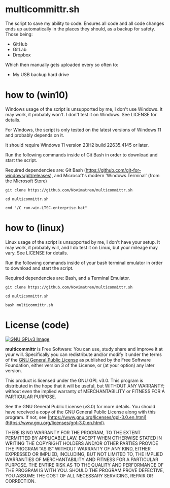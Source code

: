 # multicommittr.sh
The script to save my ability to code. Ensures all code and all code changes ends up automatically in the places they should, as a backup for safety. Those being:
- GitHub
- GitLab
- Dropbox

Which then manually gets uploaded every so often to:
- My USB backup hard drive

# how to (win10)

Windows usage of the script is unsupported by me, I don't use Windows. It may work, it probably won't. I don't test it on Windows. See LICENSE for details.

For Windows, the script is only tested on the latest versions of Windows 11 and probably depends on it.

It should require Windows 11 version 23H2 build 22635.4145 or later.

Run the following commands inside of Git Bash in order to download and start the script.

Required dependencies are: Git Bash (https://github.com/git-for-windows/git/releases), and Microsoft's modern 'Windows Terminal' (from the Microsoft Store)

```git clone https://github.com/Novimatrem/multicommittr.sh```

```cd multicommittr.sh```

```cmd "/C run-win-LTSC-enterprise.bat"```

# how to (linux)

Linux usage of the script is unsupported by me, I don't have your setup. It may work, it probably will, and I do test it on Linux, but your mileage may vary. See LICENSE for details.

Run the following commands inside of your bash terminal emulator in order to download and start the script.

Required dependencies are: Bash, and a Terminal Emulator.

```git clone https://github.com/Novimatrem/multicommittr.sh```

```cd multicommittr.sh```

```bash multicommittr.sh```

# License (code)
[![GNU GPLv3 Image](https://www.gnu.org/graphics/gplv3-127x51.png)](http://www.gnu.org/licenses/gpl-3.0.en.html)  

**multicommittr** is Free Software: You can use, study share and improve it at your
will. Specifically you can redistribute and/or modify it under the terms of the
[GNU General Public License](https://www.gnu.org/licenses/gpl.html) as
published by the Free Software Foundation, either version 3 of the License, or
(at your option) any later version.

This product is licensed under the GNU GPL v3.0.
This program is distributed in the hope that it will be useful, 
but WITHOUT ANY WARRANTY; without even the implied warranty of 
MERCHANTABILITY or FITNESS FOR A PARTICULAR PURPOSE. 

See the GNU General Public License (v3.0) for more details. 
You should have received a copy of the GNU General Public License along with
this program.  If not, see [https://www.gnu.org/licenses/gpl-3.0.en.html](https://www.gnu.org/licenses/gpl-3.0.en.html). 

THERE IS NO WARRANTY FOR THE PROGRAM, TO THE EXTENT PERMITTED BY
APPLICABLE LAW. EXCEPT WHEN OTHERWISE STATED IN WRITING THE COPYRIGHT HOLDERS
AND/OR OTHER PARTIES PROVIDE THE PROGRAM “AS IS” WITHOUT WARRANTY OF ANY KIND,
EITHER EXPRESSED OR IMPLIED, INCLUDING, BUT NOT LIMITED TO, THE IMPLIED
WARRANTIES OF MERCHANTABILITY AND FITNESS FOR A PARTICULAR PURPOSE. THE ENTIRE 
RISK AS TO THE QUALITY AND PERFORMANCE OF THE PROGRAM IS WITH YOU. SHOULD THE
PROGRAM PROVE DEFECTIVE, YOU ASSUME THE COST OF ALL NECESSARY SERVICING,
REPAIR OR CORRECTION. 

